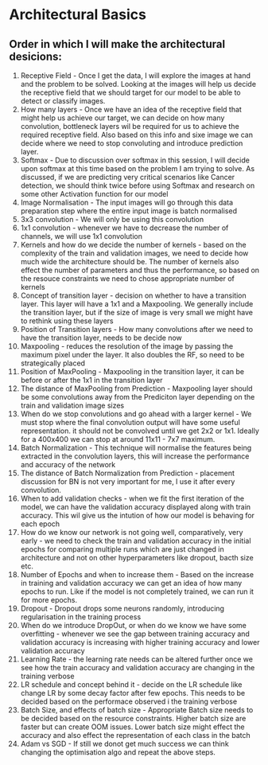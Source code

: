 # Architectural Basics

## Order in which I will make the architectural desicions:

1. Receptive Field - Once I get the data, I will explore the images at hand and the problem to be solved. Looking at the images will help us decide the receptive field that we should target for our model to be able to detect or classify images.
2. How many layers - Once we have an idea of the receptive field that might help us achieve our target, we can decide on how many convolution, bottleneck layers wil be required for us to achieve the required receptive field. Also based on this info and sixe  image we can decide where we need to stop convoluting and introduce prediction layer.
3. Softmax - Due to discussion over softmax in this session, I will decide upon softmax at this time based on the problem I am trying to solve. As discussed, if we are predicting very critical scenarios like Cancer detection, we should think twice before using Softmax and research on some other Activation function for our model
4. Image Normalisation - The input images will go through this data preparation step where the entire input image is batch normalised
5. 3x3 convolution - We will only be using this convolution
6. 1x1 convolution - whenever we have to decrease the number of channels, we will use 1x1 convolution
7. Kernels and how do we decide the number of kernels - based on the complexity of the train and validation images, we need to decide how much wide the architecture should be. The number of kernels also effect the number of parameters and thus the performance, so based on the resouce constraints we need to chose appropriate number of kernels
8. Concept of transition layer - decision on whether to have  a transition layer. This layer will have a 1x1 and a Maxpooling. We generally include the transition layer, but if the size of image is very small we might have to rethink using these layers
9. Position of Transition layers - How many convolutions after we need to have the transition layer, needs to be decide now
10. Maxpooling - reduces the resolution of the image by passing the maximum pixel under the layer. It also doubles the RF, so need to be strategically placed
11. Position of MaxPooling - Maxpooling in the transition layer, it can be before or after the 1x1 in the transition layer
12. The distance of MaxPooling from Prediction - Maxpooling layer should be some convolutions away from the Prediciton layer depending on the train and validation image sizes
13. When do we stop convolutions and go ahead with a larger kernel - We must stop where the final convolution output will have some useful representation. it should not be convolved until we get 2x2 or 1x1. Ideally for a 400x400 we can stop at around 11x11 - 7x7 maximum.
14. Batch Normalization - This technique will normalise the features being extracted in the convolution layers, this will increase the performance and accuracy of the network
15. The distance of Batch Normalization from Prediction - placement discussion for BN is not very important for me, I use it after every convolution.
16. When to add validation checks - when we fit the first iteration of the model, we can have the validation accuracy displayed along with train accuracy. This wil give us the intution of how our model is behaving for each epoch
17. How do we know our network is not going well, comparatively, very early -  we need to check the train and validation accuracy in the initial epochs for comparing multiple runs which are just changed in architecture and not on other hyperparameters like dropout, bacth size etc. 
18. Number of Epochs and when to increase them - Based on the increase in training and validation accuracy we can get an idea of how many epochs to run. Like if the model is not completely trained, we can run it for more epochs.
19. Dropout - Dropout drops some neurons randomly, introducing regularisation in the training process
20. When do we introduce DropOut, or when do we know we have some overfitting - whenever we see the gap between training accuracy and validation accuracy is increasing with higher training accuracy and lower validation accuracy
21. Learning Rate - the learning rate needs can be altered further once we see how the train accuracy and validation accuracy are changing in the training verbose
22. LR schedule and concept behind it - decide on the LR schedule like change LR by some decay factor after few epochs. This needs to be decided based on the performace observed i the training verbose
23. Batch Size, and effects of batch size - Appropriate Batch size needs to be decided based on the resource constraints. Higher batch size are faster but can create OOM issues. Lower batch size might effect the accuracy and also effect the representation of each class in the batch
24. Adam vs SGD - If still we donot get much success we can think changing the optimisation algo and repeat the above steps.

